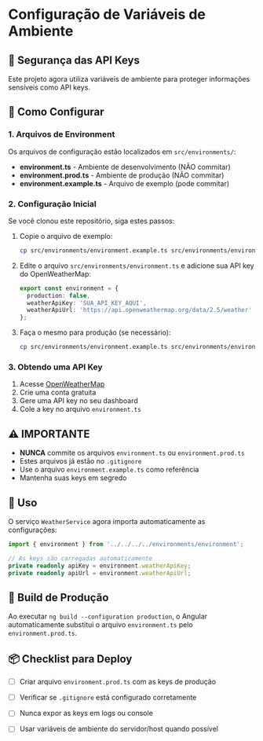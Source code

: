 # Configuração de Variáveis de Ambiente

## 🔐 Segurança das API Keys

Este projeto agora utiliza variáveis de ambiente para proteger informações sensíveis como API keys.

## 📝 Como Configurar

### 1. Arquivos de Environment

Os arquivos de configuração estão localizados em `src/environments/`:

- **environment.ts** - Ambiente de desenvolvimento (NÃO commitar)
- **environment.prod.ts** - Ambiente de produção (NÃO commitar)
- **environment.example.ts** - Arquivo de exemplo (pode commitar)

### 2. Configuração Inicial

Se você clonou este repositório, siga estes passos:

1. Copie o arquivo de exemplo:
   ```bash
   cp src/environments/environment.example.ts src/environments/environment.ts
   ```

2. Edite o arquivo `src/environments/environment.ts` e adicione sua API key do OpenWeatherMap:
   ```typescript
   export const environment = {
     production: false,
     weatherApiKey: 'SUA_API_KEY_AQUI',
     weatherApiUrl: 'https://api.openweathermap.org/data/2.5/weather'
   };
   ```

3. Faça o mesmo para produção (se necessário):
   ```bash
   cp src/environments/environment.example.ts src/environments/environment.prod.ts
   ```

### 3. Obtendo uma API Key

1. Acesse [OpenWeatherMap](https://openweathermap.org/api)
2. Crie uma conta gratuita
3. Gere uma API key no seu dashboard
4. Cole a key no arquivo `environment.ts`

## ⚠️ IMPORTANTE

- **NUNCA** commite os arquivos `environment.ts` ou `environment.prod.ts`
- Estes arquivos já estão no `.gitignore`
- Use o arquivo `environment.example.ts` como referência
- Mantenha suas keys em segredo

## 🚀 Uso

O serviço `WeatherService` agora importa automaticamente as configurações:

```typescript
import { environment } from '../../../../environments/environment';

// As keys são carregadas automaticamente
private readonly apiKey = environment.weatherApiKey;
private readonly apiUrl = environment.weatherApiUrl;
```

## 🔄 Build de Produção

Ao executar `ng build --configuration production`, o Angular automaticamente substitui o arquivo `environment.ts` pelo `environment.prod.ts`.

## 📦 Checklist para Deploy

- [ ] Criar arquivo `environment.prod.ts` com as keys de produção
- [ ] Verificar se `.gitignore` está configurado corretamente
- [ ] Nunca expor as keys em logs ou console
- [ ] Usar variáveis de ambiente do servidor/host quando possível

